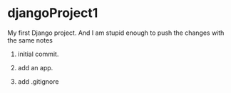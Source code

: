 # djangoProject1
My first Django project. And I am stupid enough to push the changes with the same notes

1. initial commit.

2. add an app.

3. add .gitignore
